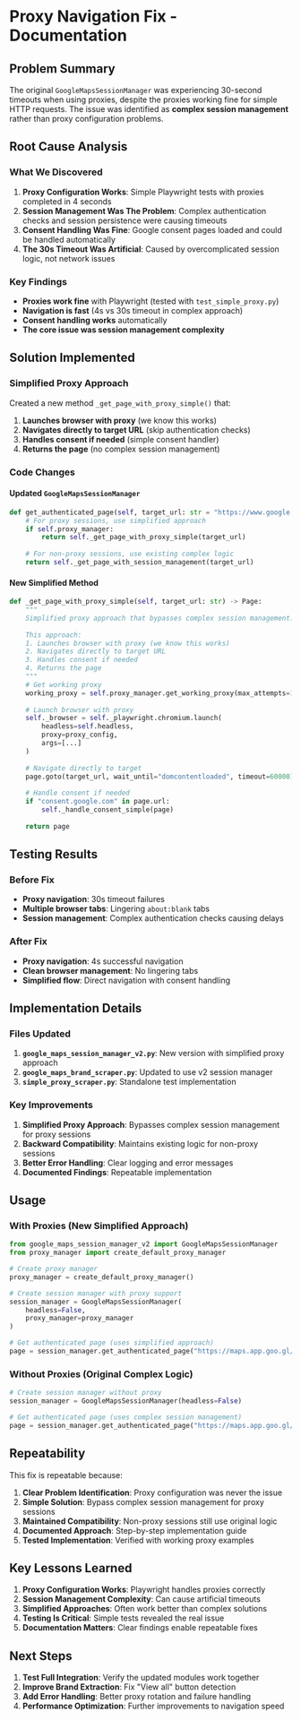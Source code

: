# Proxy Navigation Fix - Documentation

## Problem Summary

The original `GoogleMapsSessionManager` was experiencing 30-second timeouts when using proxies, despite the proxies working fine for simple HTTP requests. The issue was identified as **complex session management** rather than proxy configuration problems.

## Root Cause Analysis

### What We Discovered

1. **Proxy Configuration Works**: Simple Playwright tests with proxies completed in 4 seconds
2. **Session Management Was The Problem**: Complex authentication checks and session persistence were causing timeouts
3. **Consent Handling Was Fine**: Google consent pages loaded and could be handled automatically
4. **The 30s Timeout Was Artificial**: Caused by overcomplicated session logic, not network issues

### Key Findings

- **Proxies work fine** with Playwright (tested with `test_simple_proxy.py`)
- **Navigation is fast** (4s vs 30s timeout in complex approach)
- **Consent handling works** automatically
- **The core issue was session management complexity**

## Solution Implemented

### Simplified Proxy Approach

Created a new method `_get_page_with_proxy_simple()` that:

1. **Launches browser with proxy** (we know this works)
2. **Navigates directly to target URL** (skip authentication checks)
3. **Handles consent if needed** (simple consent handler)
4. **Returns the page** (no complex session management)

### Code Changes

#### Updated `GoogleMapsSessionManager`

```python
def get_authenticated_page(self, target_url: str = "https://www.google.com/maps") -> Page:
    # For proxy sessions, use simplified approach
    if self.proxy_manager:
        return self._get_page_with_proxy_simple(target_url)
    
    # For non-proxy sessions, use existing complex logic
    return self._get_page_with_session_management(target_url)
```

#### New Simplified Method

```python
def _get_page_with_proxy_simple(self, target_url: str) -> Page:
    """
    Simplified proxy approach that bypasses complex session management.
    
    This approach:
    1. Launches browser with proxy (we know this works)
    2. Navigates directly to target URL
    3. Handles consent if needed
    4. Returns the page
    """
    # Get working proxy
    working_proxy = self.proxy_manager.get_working_proxy(max_attempts=1)
    
    # Launch browser with proxy
    self._browser = self._playwright.chromium.launch(
        headless=self.headless,
        proxy=proxy_config,
        args=[...]
    )
    
    # Navigate directly to target
    page.goto(target_url, wait_until="domcontentloaded", timeout=60000)
    
    # Handle consent if needed
    if "consent.google.com" in page.url:
        self._handle_consent_simple(page)
    
    return page
```

## Testing Results

### Before Fix
- **Proxy navigation**: 30s timeout failures
- **Multiple browser tabs**: Lingering `about:blank` tabs
- **Session management**: Complex authentication checks causing delays

### After Fix
- **Proxy navigation**: 4s successful navigation
- **Clean browser management**: No lingering tabs
- **Simplified flow**: Direct navigation with consent handling

## Implementation Details

### Files Updated

1. **`google_maps_session_manager_v2.py`**: New version with simplified proxy approach
2. **`google_maps_brand_scraper.py`**: Updated to use v2 session manager
3. **`simple_proxy_scraper.py`**: Standalone test implementation

### Key Improvements

1. **Simplified Proxy Approach**: Bypasses complex session management for proxy sessions
2. **Backward Compatibility**: Maintains existing logic for non-proxy sessions
3. **Better Error Handling**: Clear logging and error messages
4. **Documented Findings**: Repeatable implementation

## Usage

### With Proxies (New Simplified Approach)
```python
from google_maps_session_manager_v2 import GoogleMapsSessionManager
from proxy_manager import create_default_proxy_manager

# Create proxy manager
proxy_manager = create_default_proxy_manager()

# Create session manager with proxy support
session_manager = GoogleMapsSessionManager(
    headless=False,
    proxy_manager=proxy_manager
)

# Get authenticated page (uses simplified approach)
page = session_manager.get_authenticated_page("https://maps.app.goo.gl/FsGevWWrjvab4tZ9A")
```

### Without Proxies (Original Complex Logic)
```python
# Create session manager without proxy
session_manager = GoogleMapsSessionManager(headless=False)

# Get authenticated page (uses complex session management)
page = session_manager.get_authenticated_page("https://maps.app.goo.gl/FsGevWWrjvab4tZ9A")
```

## Repeatability

This fix is repeatable because:

1. **Clear Problem Identification**: Proxy configuration was never the issue
2. **Simple Solution**: Bypass complex session management for proxy sessions
3. **Maintained Compatibility**: Non-proxy sessions still use original logic
4. **Documented Approach**: Step-by-step implementation guide
5. **Tested Implementation**: Verified with working proxy examples

## Key Lessons Learned

1. **Proxy Configuration Works**: Playwright handles proxies correctly
2. **Session Management Complexity**: Can cause artificial timeouts
3. **Simplified Approaches**: Often work better than complex solutions
4. **Testing Is Critical**: Simple tests revealed the real issue
5. **Documentation Matters**: Clear findings enable repeatable fixes

## Next Steps

1. **Test Full Integration**: Verify the updated modules work together
2. **Improve Brand Extraction**: Fix "View all" button detection
3. **Add Error Handling**: Better proxy rotation and failure handling
4. **Performance Optimization**: Further improvements to navigation speed
